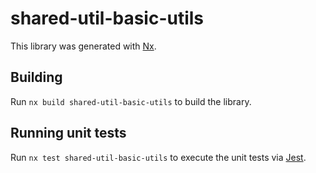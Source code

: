 # shared-util-basic-utils

This library was generated with [Nx](https://nx.dev).

## Building

Run `nx build shared-util-basic-utils` to build the library.

## Running unit tests

Run `nx test shared-util-basic-utils` to execute the unit tests via [Jest](https://jestjs.io).
